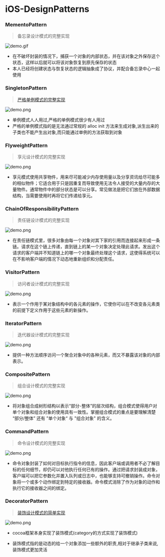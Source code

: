 # iOS-DesignPatterns

### MementoPattern

> 备忘录设计模式的完整实现

![demo.gif](http://images2015.cnblogs.com/blog/607542/201509/607542-20150911211147387-467686442.gif)

* 在不破坏封装的情况下，捕获一个对象的内部状态，并在该对象之外保存这个状态，这样以后就可以将该对象恢复到原先保存的状态
* 本人已经将创建状态与恢复状态的逻辑抽象成了协议，并配合备忘录中心一起使用


### SingletonPattern

> [严格单例模式的完整实现](http://www.cnblogs.com/YouXianMing/p/4709209.html)

![demo.png](http://images0.cnblogs.com/blog2015/607542/201508/062107342681020.png)

* 单例模式人人用过,严格的单例模式很少有人用过
* 严格的单例模式指的是无法通过常规的 alloc init 方法来生成对象,派生出来的子类也不能产生出对象,而只能通过单例的方法获取到对象


### FlyweightPattern

> 享元设计模式的完整实现

![demo.png](http://images2015.cnblogs.com/blog/607542/201510/607542-20151027172216122-262635664.png)

* 享元模式使用共享物件，用来尽可能减少内存使用量以及分享资讯给尽可能多的相似物件；它适合用于只是因重复而导致使用无法令人接受的大量内存的大量物件。通常物件中的部分状态是可以分享。常见做法是把它们放在外部数据结构，当需要使用时再将它们传递给享元。


### ChainOfResponsibilityPattern

> 责任链设计模式的完整实现

![demo.png](http://images2015.cnblogs.com/blog/607542/201510/607542-20151027145216575-700989924.png)

* 在责任链模式里，很多对象由每一个对象对其下家的引用而连接起来形成一条链。请求在这个链上传递，直到链上的某一个对象决定处理此请求。发出这个请求的客户端并不知道链上的哪一个对象最终处理这个请求，这使得系统可以在不影响客户端的情况下动态地重新组织和分配责任。


### VisitorPattern

> 访问者设计模式的完整实现

![demo.png](http://images2015.cnblogs.com/blog/607542/201510/607542-20151027105704513-2073306262.png)

* 表示一个作用于某对象结构中的各元素的操作，它使你可以在不改变各元素类的前提下定义作用于这些元素的新操作。


### IteratorPattern

> 迭代器设计模式的完整实现

![demo.png](http://images2015.cnblogs.com/blog/607542/201510/607542-20151026143404825-134177288.png)

* 提供一种方法顺序访问一个聚合对象中的各种元素，而又不暴露该对象的内部表示。 


### CompositePattern

> 组合设计模式的完整实现

![demo.png](http://images2015.cnblogs.com/blog/607542/201510/607542-20151017215057132-320922577.png)

* 将对象组合成树形结构以表示“部分-整体”的层次结构，组合模式使得用户对单个对象和组合对象的使用具有一致性。掌握组合模式的重点是要理解清楚 “部分/整体” 还有 ”单个对象“ 与 "组合对象" 的含义。


### CommandPattern

> 命令设计模式的完整实现

![demo.png](http://images2015.cnblogs.com/blog/607542/201510/607542-20151017215057132-320922577.png)

* 命令对象封装了如何对目标执行指令的信息，因此客户端或调用者不必了解目标的任何细节，却仍可以对他执行任何已有的操作。通过把请求封装成对象，客户端可以把它参数化并置入队列或日志中，也能够支持可撤销操作。命令对象将一个或多个动作绑定到特定的接收器。命令模式消除了作为对象的动作和执行它的接收器之间的绑定。


### DecoratorPattern

> [装饰设计模式的简单实现](http://www.cnblogs.com/YouXianMing/p/4693606.html)

![demo.png](http://images0.cnblogs.com/blog2015/607542/201508/010831531896443.png)

* cocoa框架本身实现了装饰模式(category的方式实现了装饰模式)

* 装饰模式指的是动态的给一个对象添加一些额外的职责,相对于继承子类来说,装饰模式更加灵活
